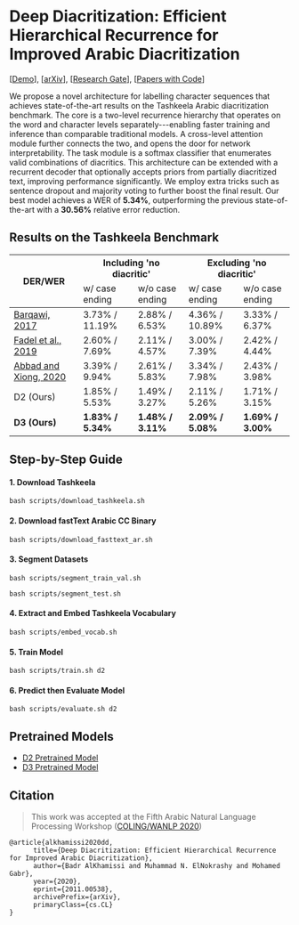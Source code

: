 # Deep Diacritization: Efficient Hierarchical Recurrence for Improved Arabic Diacritization
[[Demo](https://deep-diacritization.herokuapp.com/)], [[arXiv](https://arxiv.org/abs/2011.00538)], [[Research Gate](https://www.researchgate.net/publication/345140769_Deep_Diacritization_Efficient_Hierarchical_Recurrence_for_Improved_Arabic_Diacritization)], [[Papers with Code](https://paperswithcode.com/paper/deep-diacritization-efficient-hierarchical)]

We propose a novel architecture for labelling character sequences that achieves state-of-the-art results on the Tashkeela Arabic diacritization benchmark. The core is a two-level recurrence hierarchy that operates on the word and character levels separately---enabling faster training and inference than comparable traditional models. A cross-level attention module further connects the two, and opens the door for network interpretability. The task module is a softmax classifier that enumerates valid combinations of diacritics. This architecture can be extended with a recurrent decoder that optionally accepts priors from partially diacritized text, improving performance significantly. We employ extra tricks such as sentence dropout and majority voting to further boost the final result. Our best model achieves a WER of **5.34\%**, outperforming the previous state-of-the-art with a **30.56\%** relative error reduction.

## Results on the Tashkeela Benchmark


<table class="tg">
<thead>
  <tr>
    <th class="tg-c3ow" rowspan="2">DER/WER</th>
    <th class="tg-c3ow" colspan="2">Including 'no diacritic'</th>
    <th class="tg-c3ow" colspan="2">Excluding 'no diacritic'</th>
  </tr>
  <tr>
    <td class="tg-c3ow">w/ case ending</td>
    <td class="tg-c3ow">w/o case ending</td>
    <td class="tg-c3ow">w/ case ending</td>
    <td class="tg-c3ow">w/o case ending</td>
  </tr>
</thead>
<tbody>
  <tr>
    <td class="tg-0pky"><a href="https://github.com/Barqawiz/Shakkala">Barqawi, 2017</a></td>
    <td class="tg-c3ow">3.73% / 11.19%</td>
    <td class="tg-c3ow"><span style="font-weight:400;font-style:normal">2.88% / 6.53%</span></td>
    <td class="tg-c3ow"><span style="font-weight:400;font-style:normal">4.36% / 10.89%</span></td>
    <td class="tg-c3ow"><span style="font-weight:400;font-style:normal">3.33% / 6.37%</span></td>
  </tr>
  <tr>
    <td class="tg-0pky"><a href="https://www.aclweb.org/anthology/D19-5229/">Fadel et al., 2019</a></td>
    <td class="tg-c3ow"><span style="font-weight:400;font-style:normal">2.60% / 7.69%</span></td>
    <td class="tg-c3ow"><span style="font-weight:400;font-style:normal">2.11% / 4.57%</span></td>
    <td class="tg-c3ow"><span style="font-weight:400;font-style:normal">3.00% / 7.39%</span></td>
    <td class="tg-c3ow"><span style="font-weight:400;font-style:normal">2.42% / 4.44%</span></td>
  </tr>
  <tr>
    <td class="tg-0pky"><a href="https://www.researchgate.net/publication/340574877_Multi-components_System_for_Automatic_Arabic_Diacritization">Abbad and Xiong, 2020</a></td>
    <td class="tg-c3ow"><span style="font-weight:400;font-style:normal">3.39% / 9.94%</span></td>
    <td class="tg-c3ow"><span style="font-weight:400;font-style:normal">2.61% / 5.83%</span></td>
    <td class="tg-c3ow"><span style="font-weight:400;font-style:normal">3.34% / 7.98%</span></td>
    <td class="tg-c3ow"><span style="font-weight:400;font-style:normal">2.43% / 3.98%</span></td>
  </tr>
  <tr>
    <td class="tg-0pky">D2 (Ours)</td>
    <td class="tg-c3ow"><span style="font-weight:400;font-style:normal">1.85% / 5.53%</span></td>
    <td class="tg-c3ow"><span style="font-weight:400;font-style:normal">1.49% / 3.27%</span></td>
    <td class="tg-c3ow"><span style="font-weight:400;font-style:normal">2.11% / 5.26%</span></td>
    <td class="tg-c3ow"><span style="font-weight:400;font-style:normal">1.71% / 3.15%</span></td>
  </tr>
  <tr style="font-weight:bold">
    <td class="tg-0pky"><strong>D3 (Ours)</strong></td>
    <td class="tg-7btt"><strong style="font-style:normal">1.83% / 5.34%</strong></td>
    <td class="tg-7btt"><strong style="font-style:normal">1.48% / 3.11%</strong></td>
    <td class="tg-7btt"><strong style="font-style:normal">2.09% / 5.08%</strong></td>
    <td class="tg-7btt"><strong style="font-style:normal">1.69% / 3.00%</strong></td>
  </tr>
</tbody>
</table>

## Step-by-Step Guide

#### 1. Download Tashkeela 
```shell
bash scripts/download_tashkeela.sh
```

#### 2. Download fastText Arabic CC Binary
```shell
bash scripts/download_fasttext_ar.sh
``` 

#### 3. Segment Datasets
```shell
bash scripts/segment_train_val.sh
``` 
```shell
bash scripts/segment_test.sh
``` 

#### 4. Extract and Embed Tashkeela Vocabulary
```shell
bash scripts/embed_vocab.sh
```

#### 5. Train Model
```shell
bash scripts/train.sh d2
```

#### 6. Predict then Evaluate Model
```shell
bash scripts/evaluate.sh d2
```

## Pretrained Models
- [D2 Pretrained Model](https://drive.google.com/file/d/1FGelqImFkESbTyRsx_elkKIOZ9VbhRuo/view?usp=sharing)
- [D3 Pretrained Model](https://drive.google.com/file/d/1T2Qsm_eIzl30JamxlyqJRCCg_bBMm8y0/view?usp=sharing)

## Citation

> This work was accepted at the Fifth Arabic Natural Language Processing Workshop ([COLING/WANLP 2020](https://sites.google.com/view/wanlp-2020/home))

```
@article{alkhamissi2020dd,
      title={Deep Diacritization: Efficient Hierarchical Recurrence for Improved Arabic Diacritization}, 
      author={Badr AlKhamissi and Muhammad N. ElNokrashy and Mohamed Gabr},
      year={2020},
      eprint={2011.00538},
      archivePrefix={arXiv},
      primaryClass={cs.CL}
}
```
